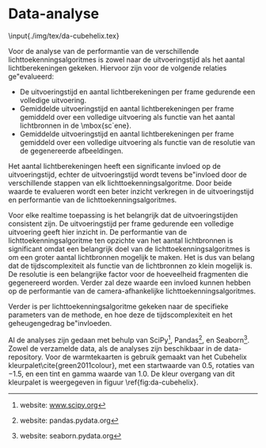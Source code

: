 # Data-analyse

\input{./img/tex/da-cubehelix.tex}

Voor de analyse van de performantie van de verschillende lichttoekenningsalgoritmes
is zowel naar de uitvoeringstijd als het aantal lichtberekeningen gekeken.
Hiervoor zijn voor de volgende relaties ge\"evalueerd:

* De uitvoeringstijd en aantal lichtberekeningen per frame gedurende een volledige uitvoering.
* Gemiddelde uitvoeringstijd en aantal lichtberekeningen per frame gemiddeld over een volledige
  uitvoering als functie van het aantal lichtbronnen in de \mbox{sc\`ene}.
* Gemiddelde uitvoeringstijd en aantal lichtberekeningen per frame gemiddeld over een volledige
  uitvoering als functie van de resolutie van de gegenereerde afbeeldingen.
 
Het aantal lichtberekeningen heeft een significante invloed op de uitvoeringstijd, echter
de uitvoeringstijd wordt tevens be\"invloed door de verschillende stappen van 
elk lichttoekenningsalgoritme. Door beide waarde te evalueren wordt een beter inzicht
verkregen in de uitvoeringstijd en performantie van de lichttoekenningsalgoritmes.

Voor elke realtime toepassing is het belangrijk dat de uitvoeringstijden 
consistent zijn. De uitvoeringstijd per frame gedurende een volledige uitvoering geeft
hier inzicht in. 
De performantie van de lichttoekenningsalgoritme ten opzichte van het aantal lichtbronnen is
significant omdat een belangrijk doel van de lichttoekenningsalgoritmes is om een groter
aantal lichtbronnen mogelijk te maken. Het is dus van belang dat de tijdscomplexiteit als functie
van de lichtbronnen zo klein mogelijk is.  
De resolutie is een belangrijke factor voor de hoeveelheid fragmenten die gegenereerd worden.
Verder zal deze waarde een invloed kunnen hebben op de performantie van de camera-afhankelijke
lichttoekenningsalgoritmes.

Verder is per lichttoekenningsalgoritme gekeken naar de specifieke parameters 
van de methode, en hoe deze de tijdscomplexiteit en het  geheugengedrag be\"invloeden.

Al de analyses zijn gedaan met behulp van SciPy[^scipy], Pandas[^pandas], en Seaborn[^seaborn]. Zowel de
verzamelde data, als de analyses zijn beschikbaar in de data-repository. 
Voor de warmtekaarten is gebruik gemaakt van het Cubehelix kleurpalet\cite{green2011colour},
met een startwaarde van $0.5$, rotaties van $-1.5$, en een tint en gamma waarde van $1.0$.
De kleur overgang van dit kleurpalet is weergegeven in figuur \ref{fig:da-cubehelix}.

[^scipy]: website: www.scipy.org
[^pandas]: website: pandas.pydata.org
[^seaborn]: website: seaborn.pydata.org

